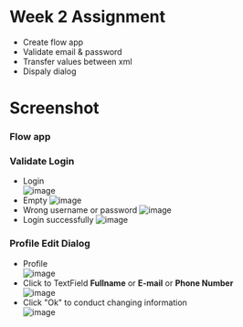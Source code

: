 # Week 2 Assignment

- Create flow app
- Validate email & password
- Transfer values between xml
- Dispaly dialog

# Screenshot

### Flow app

### Validate Login
- Login \
![image](https://user-images.githubusercontent.com/93138165/159205938-8eddcfe4-a98e-49de-ac4f-3fe4227b2118.png)
- Empty
![image](https://user-images.githubusercontent.com/93138165/159205935-27c70648-2405-4567-9222-b1c2cfcf2ecd.png)
- Wrong username or password
![image](https://user-images.githubusercontent.com/93138165/159205927-42ef6665-e5c6-44bc-9979-569eaf738577.png)
- Login successfully
![image](https://user-images.githubusercontent.com/93138165/159205916-af67aebe-e63f-4fb2-8258-3b2c94c2df55.png)

### Profile Edit Dialog
- Profile \
![image](https://user-images.githubusercontent.com/59334607/158609700-2ed9f112-1756-4efb-9203-62b65a3cc266.png)
- Click to TextField **Fullname** or **E-mail** or **Phone Number** \
![image](https://user-images.githubusercontent.com/59334607/158609917-13b85590-5c96-4b09-ab69-a3eb573b2b4e.png)
- Click "Ok" to conduct changing information \
![image](https://user-images.githubusercontent.com/59334607/158610088-a7dcf05d-5201-4830-b9ad-5433f731cefe.png)

